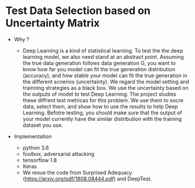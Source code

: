 # Test Data Selection based on Uncertainty Matrix

- Why ?
  - Deep Learning is a kind of statistical learning. To test the the deep learning model,
  we also need stand at an abstract point. Assuming the true data generation follows data generation G, 
  you want to know how far you model can fit the true generation distribution (accuracy), and how stable your model 
  can fit the true generation in the different scnerios (uncertainty). We regard the model setting and trainning strategies as a black box. We use
  the uncertainty based on the outputs of model to test Deep Learning. The project studies these diffrent test metricas for this problem. We use them
  to socre data, select them, and show how to use the results to help Deep Learning. Befotre testing, you should make sure that the output of your model currently have the similar distribution with the training dataset you use.

- Implementation
  - python 3.6
  - foolbox, adversarial attacking
  - tensorflow 1.8
  - Keras
  - We resue the code from Surprised Adequacy (https://arxiv.org/pdf/1808.08444.pdf) and DeepTest.  
  

